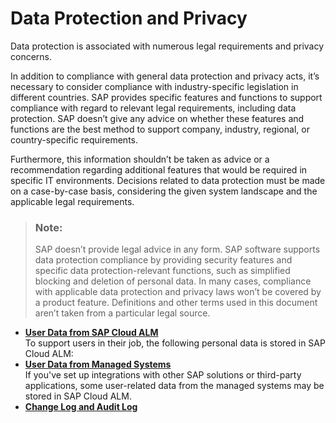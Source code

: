 <!-- loio2fdc2f00fac54fd9893f4d4f083e1a5e -->

# Data Protection and Privacy

Data protection is associated with numerous legal requirements and privacy concerns.

In addition to compliance with general data protection and privacy acts, it’s necessary to consider compliance with industry-specific legislation in different countries. SAP provides specific features and functions to support compliance with regard to relevant legal requirements, including data protection. SAP doesn’t give any advice on whether these features and functions are the best method to support company, industry, regional, or country-specific requirements.

Furthermore, this information shouldn’t be taken as advice or a recommendation regarding additional features that would be required in specific IT environments. Decisions related to data protection must be made on a case-by-case basis, considering the given system landscape and the applicable legal requirements.

> ### Note:  
> SAP doesn’t provide legal advice in any form. SAP software supports data protection compliance by providing security features and specific data protection-relevant functions, such as simplified blocking and deletion of personal data. In many cases, compliance with applicable data protection and privacy laws won’t be covered by a product feature. Definitions and other terms used in this document aren’t taken from a particular legal source.

-   **[User Data from SAP Cloud ALM](user-data-from-sap-cloud-alm-65c98de.md "To support users in their job, the following personal data is stored in SAP Cloud ALM: ")**  
To support users in their job, the following personal data is stored in SAP Cloud ALM:
-   **[User Data from Managed Systems](user-data-from-managed-systems-3ef5218.md "If you've set up integrations with other SAP solutions or third-party applications, some
		user-related data from the managed systems may be stored in SAP Cloud ALM.")**  
If you've set up integrations with other SAP solutions or third-party applications, some user-related data from the managed systems may be stored in SAP Cloud ALM.
-   **[Change Log and Audit Log](change-log-and-audit-log-dd4f07d.md)**  


